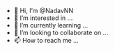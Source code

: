 - 👋 Hi, I’m @NadavNN
- 👀 I’m interested in ...
- 🌱 I’m currently learning ...
- 💞️ I’m looking to collaborate on ...
- 📫 How to reach me ...

<!---
NadavNN/NadavNN is a ✨ special ✨ repository because its `README.md` (this file) appears on your GitHub profile.
You can click the Preview link to take a look at your changes.
--->
